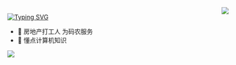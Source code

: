 <img align="right" src="https://github-readme-stats.vercel.app/api?username=godloveu&show_icons=true&hide=contribs&include_all_commits=true" />

[![Typing SVG](https://readme-typing-svg.herokuapp.com/?lines=Hello+World+👋)](https://git.io/typing-svg)

- 📱 房地产打工人 为码农服务
- 🐍 懂点计算机知识

<p align="left">
  <a href="https://github.com/coder-pig">
    <img src="https://komarev.com/ghpvc/?username=godloveu&color=brightgreen&label=👁%20Views" />
  </a>  
</p>
